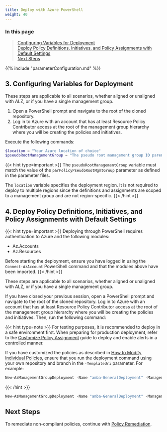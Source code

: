 ```yaml
---
title: Deploy with Azure PowerShell
weight: 40
---
```


### In this page

> [Configuring Variables for Deployment](../Deploy-with-Azure-PowerShell#3-configuring-variables-for-deployment) </br>
> [Deploy Policy Definitions, Initiatives, and Policy Assignments with Default Settings](../Deploy-with-Azure-PowerShell#4-deploy-policy-definitions-initiatives-and-policy-assignments-with-default-settings) </br>
> [Next Steps](../Deploy-with-Azure-PowerShell#next-steps) </br>

{{% include "parameterConfiguration.md" %}}

## 3. Configuring Variables for Deployment

These steps are applicable to all scenarios, whether aligned or unaligned with ALZ, or if you have a single management group.

1. Open a PowerShell prompt and navigate to the root of the cloned repository.
2. Log in to Azure with an account that has at least Resource Policy Contributor access at the root of the management group hierarchy where you will be creating the policies and initiatives.

Execute the following commands:

```powershell
$location = "Your Azure location of choice"
$pseudoRootManagementGroup = "The pseudo root management group ID parenting the identity, management, and connectivity management groups"
```

{{< hint type=important >}}
The `pseudoRootManagementGroup` variable must match the value of the `parPolicyPseudoRootMgmtGroup` parameter as defined in the parameter files.

The `location` variable specifies the deployment region. It is not required to deploy to multiple regions since the definitions and assignments are scoped to a management group and are not region-specific.
{{< /hint >}}

## 4. Deploy Policy Definitions, Initiatives, and Policy Assignments with Default Settings

{{< hint type=important >}}
Deploying through PowerShell requires authentication to Azure and the following modules:

- Az.Accounts
- Az.Resources

Before starting the deployment, ensure you have logged in using the `Connect-AzAccount` PowerShell command and that the modules above have been imported.
{{< /hint >}}

These steps are applicable to all scenarios, whether aligned or unaligned with ALZ, or if you have a single management group.

If you have closed your previous session, open a PowerShell prompt and navigate to the root of the cloned repository. Log in to Azure with an account that has at least Resource Policy Contributor access at the root of the management group hierarchy where you will be creating the policies and initiatives. Then, run the following command:

{{< hint type=note >}}
For testing purposes, it is recommended to deploy in a safe environment first. When preparing for production deployment, refer to the [Customize Policy Assignment](../Customize-Policy-Assignment) guide to deploy and enable alerts in a controlled manner.

If you have customized the policies as described in [How to Modify Individual Policies](../Introduction-to-deploying-the-ALZ-Pattern#how-to-modify-individual-policies), ensure that you run the deployment command using your own repository and branch in the `-TemplateUri` parameter. For example:

```powershell
New-AzManagementGroupDeployment -Name "amba-GeneralDeployment" -ManagementGroupId $pseudoRootManagementGroup -Location $location -TemplateUri "https://raw.githubusercontent.com/***YourGithubFork***/azure-monitor-baseline-alerts/***main or branchname***/patterns/alz/alzArm.json" -TemplateParameterFile ".\patterns\alz\alzArm.param.json"
```
{{< /hint >}}

```powershell
New-AzManagementGroupDeployment -Name "amba-GeneralDeployment" -ManagementGroupId $pseudoRootManagementGroup -Location $location -TemplateUri "https://raw.githubusercontent.com/Azure/azure-monitor-baseline-alerts/2024-12-10/patterns/alz/alzArm.json" -TemplateParameterFile ".\patterns\alz\alzArm.param.json"
```

## Next Steps

To remediate non-compliant policies, continue with [Policy Remediation](../Remediate-Policies).
